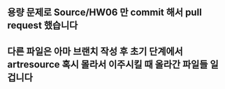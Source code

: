 ## 용량 문제로 Source/HW06 만 commit 해서 pull request 했습니다

## 다른 파일은 아마 브랜치 작성 후 초기 단계에서 artresource 혹시 몰라서 이주시킬 때 올라간 파일들 일 겁니다
